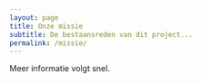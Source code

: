 ```yaml
---
layout: page
title: Onze missie
subtitle: De bestaansreden van dit project...
permalink: /missie/
---
```


Meer informatie volgt snel.

